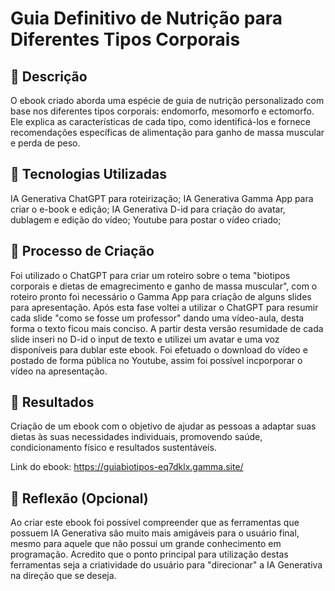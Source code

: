 # Guia Definitivo de Nutrição para Diferentes Tipos Corporais

## 📒 Descrição
O ebook criado aborda uma espécie de guia de nutrição personalizado com base nos diferentes tipos corporais: endomorfo, mesomorfo e ectomorfo. Ele explica as características de cada tipo, como identificá-los e fornece recomendações específicas de alimentação para ganho de massa muscular e perda de peso.

## 🤖 Tecnologias Utilizadas
IA Generativa ChatGPT para roteirização;
IA Generativa Gamma App para criar o e-book e edição;
IA Generativa D-id para criação do avatar, dublagem e edição do vídeo;
Youtube para postar o vídeo criado;

## 🧐 Processo de Criação
Foi utilizado o ChatGPT para criar um roteiro sobre o tema "biotipos corporais e dietas de emagrecimento e ganho de massa muscular", com o roteiro pronto foi necessário o Gamma App para criação de alguns slides para apresentação. Após esta fase voltei a utilizar o ChatGPT para resumir cada slide "como se fosse um professor" dando uma vídeo-aula, desta forma o texto ficou mais conciso. 
A partir desta versão resumidade de cada slide inseri no D-id o input de texto e utilizei um avatar e uma voz disponíveis para dublar este ebook. Foi efetuado o download do vídeo e postado de forma pública no Youtube, assim foi possível incporporar o vídeo na apresentação.

## 🚀 Resultados
Criação de um ebook com o objetivo de ajudar as pessoas a adaptar suas dietas às suas necessidades individuais, promovendo saúde, condicionamento físico e resultados sustentáveis.

Link do ebook: https://guiabiotipos-eq7dklx.gamma.site/


## 💭 Reflexão (Opcional)
Ao criar este ebook foi possível compreender que as ferramentas que possuem IA Generativa são muito mais amigáveis para o usuário final, mesmo para aquele que não possui um grande conhecimento em programação. Acredito que o ponto principal para utilização destas ferramentas seja a criatividade do usuário para "direcionar" a IA Generativa na direção que se deseja. 

